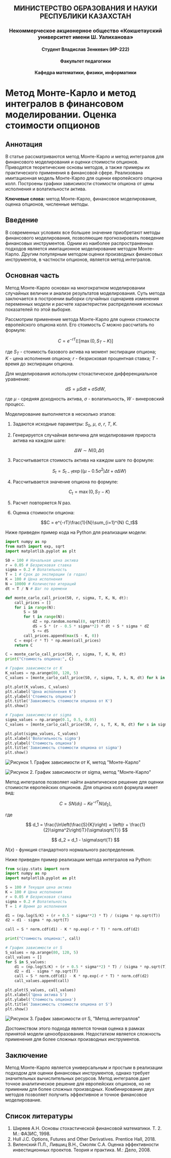 <h2 align="center">МИНИСТЕРСТВО ОБРАЗОВАНИЯ И НАУКИ РЕСПУБЛИКИ КАЗАХСТАН</h2>

<h3 align="center">Некоммерческое акционерное общество «Кокшетауский университет имени Ш. Уалиханова»</h3>

<h4 align="center">Студент Владислав Зенкевич (ИР-222)</h4>
<h4 align="center">Факультет педагогики</h4>
<h4 align="center">Кафедра математики, физики, информатики</h4>



# Метод Монте-Карло и метод интегралов в финансовом моделировании. Оценка стоимости опционов

## Аннотация

В статье рассматриваются метод Монте-Карло и метод интегралов для финансового моделирования и оценки стоимости опционов. Приводятся теоретические основы методов, а также примеры их практического применения в финансовой сфере. Реализована имитационная модель Монте-Карло для оценки европейского опциона колл. Построены графики зависимости стоимости опциона от цены исполнения и волатильности актива.

**Ключевые слова:** метод Монте-Карло, финансовое моделирование, оценка опционов, численные методы.

## Введение

В современных условиях все большее значение приобретают методы финансового моделирования, позволяющие прогнозировать поведение финансовых инструментов. Одним из наиболее распространенных подходов является имитационное моделирование методом Монте-Карло. Другим популярным методом оценки производных финансовых инструментов, в частности опционов, является метод интегралов.

## Основная часть

Метод Монте-Карло основан на многократном моделировании случайных величин и анализе результатов моделирования. Суть метода заключается в построении выборки случайных сценариев изменения переменных модели и расчете характеристик распределения искомых показателей по этой выборке.

Рассмотрим применение метода Монте-Карло для оценки стоимости европейского опциона колл. Его стоимость $C$ можно рассчитать по формуле:

$$
C = e^{-rT} \mathbb{E}\left[\max(0, S_T - K)\right]
$$

где $S_T$ - стоимость базового актива на момент экспирации опциона;  
$K$ - цена исполнения опциона; 
$r$ - безрисковая процентная ставка;
$T$ - время до экспирации опциона.

Для моделирования используем стохастическое дифференциальное уравнение:

$$
dS = \mu S dt + \sigma S dW,  
$$

где $\mu$ - средняя доходность актива, $\sigma$ - волатильность, $W$ - винеровский процесс.

Моделирование выполняется в несколько этапов:

1. Задаются исходные параметры: $S_0$, $\mu$, $\sigma$, $r$, $T$, $K$.

2. Генерируется случайная величина для моделирования прироста актива на каждом шаге:

    $$\Delta W \sim N(0, \Delta t)$$
    
3. Рассчитывается стоимость актива на каждом шаге по формуле:

    $$S_t = S_{t-1}\exp\left((\mu - 0.5\sigma^2)\Delta t + \sigma\Delta W\right)$$
    
4. Рассчитывается значение опциона по формуле:

    $$C_t = \max(0, S_T - K)$$

5. Расчет повторяется $N$ раз.

6. Оценка стоимости опциона:

    $$C = e^{-rT}\frac{1}{N}\sum_{i=1}^{N} C_t$$

Ниже приведен пример кода на Python для реализации модели:

```python
import numpy as np
from math import exp, sqrt
import matplotlib.pyplot as plt

S0 = 100 # Начальная цена актива
r = 0.05 # Безрисковая ставка  
sigma = 0.2 # Волатильность
T = 1 # Срок до экспирации (в годах) 
K = 100 # Цена исполнения
N = 10000 # Количество итераций
dt = T / N # Шаг по времени

def monte_carlo_call_price(S0, r, sigma, T, K, N, dt):
    call_prices = []
    for i in range(N):
        S = S0
        for t in range(N):
            dZ = np.random.normal(0, sqrt(dt))
            dS = S * (r - 0.5 * sigma**2) * dt + S * sigma * dZ 
            S += dS
        call_prices.append(max(S - K, 0))
    C = exp(-r * T) * np.mean(call_prices)
    return C

C = monte_carlo_call_price(S0, r, sigma, T, K, N, dt)
print("Стоимость опциона:", C)

# График зависимости от K
K_values = np.arange(80, 120, 5)
C_values = [monte_carlo_call_price(S0, r, sigma, T, k, N, dt) for k in K_values]

plt.plot(K_values, C_values)
plt.xlabel('Цена исполнения K')
plt.ylabel('Стоимость опциона')  
plt.title('Зависимость стоимости опциона от K')
plt.show()

# График зависимости от sigma
sigma_values = np.arange(0.1, 0.5, 0.05) 
C_values = [monte_carlo_call_price(S0, r, s, T, K, N, dt) for s in sigma_values]

plt.plot(sigma_values, C_values)
plt.xlabel('Волатильность sigma')
plt.ylabel('Стоимость опциона')
plt.title('Зависимость стоимости опциона от sigma') 
plt.show()
```

![Рисунок 1. График зависимости от K, метод "Монте-Карло"](picture.png)

![Рисунок 2. График зависимости от sigma, метод "Монте-Карло"](picture1.png)

Метод интегралов позволяет найти аналитическое решение для оценки стоимости европейских опционов. Для опциона колл формула имеет вид:

$$
C = S N(d_1) - Ke^{-rT} N(d_2),
$$

где

$$
d_1 = \frac{\ln\left(\frac{S}{K}\right) + \left(r + \frac{1}{2}\sigma^2\right)T}{\sigma\sqrt{T}}
$$

$$
d_2 = d_1 - \sigma\sqrt{T} 
$$

$N(x)$ - функция стандартного нормального распределения.

Ниже приведен пример реализации метода интегралов на Python:

```python
from scipy.stats import norm
import numpy as np
import matplotlib.pyplot as plt

S = 100 # Текущая цена актива
K = 100 # Цена исполнения
r = 0.05 # Безрисковая ставка
sigma = 0.2 # Волатильность
T = 1 # Время до исполнения

d1 = (np.log(S/K) + (r + 0.5 * sigma**2) * T) / (sigma * np.sqrt(T))
d2 = d1 - sigma * np.sqrt(T)

call = S * norm.cdf(d1) - K * np.exp(-r * T) * norm.cdf(d2)

print("Стоимость опциона:", call)

# График зависимости от S
S_values = np.arange(80, 120, 5)
call_values = []
for S in S_values:
    d1 = (np.log(S/K) + (r + 0.5 * sigma**2) * T) / (sigma * np.sqrt(T)) 
    d2 = d1 - sigma * np.sqrt(T)
    call = S * norm.cdf(d1) - K * np.exp(-r * T) * norm.cdf(d2)
    call_values.append(call)

plt.plot(S_values, call_values)
plt.xlabel('Цена актива S')
plt.ylabel('Стоимость опциона')
plt.title('Зависимость стоимости опциона от S')
plt.show()
```

![Рисунок 3. График зависимости от S, "Метод интеграллов"](picture2.png)

Достоинством этого подхода является точная оценка в рамках принятой модели ценообразования. Недостатком является сложность применения для более сложных производных инструментов.

## Заключение

Метод Монте-Карло является универсальным и простым в реализации подходом для оценки финансовых инструментов, однако требует значительных вычислительных ресурсов. Метод интегралов дает точное аналитическое решение для европейских опционов, но не применим для более сложных производных. Комбинирование двух методов позволяет получить эффективное и точное финансовое моделирование.

## Список литературы

1. Ширяев А.Н. Основы стохастической финансовой математики. Т. 2. М.: ФАЗИС, 1998.
2. Hull J.C. Options, Futures and Other Derivatives. Prentice Hall, 2018.
3. Виленский П.Л., Лившиц В.Н., Смоляк С.А. Оценка эффективности инвестиционных проектов. Теория и практика. М.: Дело, 2008.